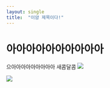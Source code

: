 ```yaml
---
layout: single
title:  "이얌 제목이다!"
---
```


# 아아아아아아아아아아
으아아아아아아아아아
새콤달콤
[![](https://markdown-videos-api.jorgenkh.no/youtube/dQw4w9WgXcQ)](https://youtu.be/dQw4w9WgXcQ)


[![](https://markdown-videos-api.jorgenkh.no/youtube/dQw4w9WgXcQ)](https://github.com/jisoo1738/jisoo1738.github.io/assets/67730355/78550b14-aae6-4598-9809-b05f1d230dd0)

